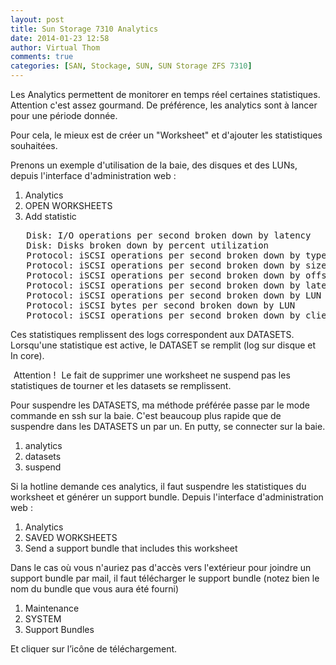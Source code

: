 ```yaml
---
layout: post
title: Sun Storage 7310 Analytics
date: 2014-01-23 12:58
author: Virtual Thom
comments: true
categories: [SAN, Stockage, SUN, SUN Storage ZFS 7310]
---
```

Les Analytics permettent de monitorer en temps réel certaines statistiques.
Attention c'est assez gourmand. De préférence, les analytics sont à lancer pour une période donnée.

Pour cela, le mieux est de créer un "Worksheet" et d'ajouter les statistiques souhaitées.

<!--more-->

Prenons un exemple d'utilisation de la baie, des disques et des LUNs, depuis l'interface d'administration web :
<ol class="breadcrumb">
	<li>Analytics</li>
	<li>OPEN WORKSHEETS</li>
	<li class="active">Add statistic</li>
</ol>
<pre>   Disk: I/O operations per second broken down by latency
   Disk: Disks broken down by percent utilization
   Protocol: iSCSI operations per second broken down by type of operation
   Protocol: iSCSI operations per second broken down by size
   Protocol: iSCSI operations per second broken down by offset
   Protocol: iSCSI operations per second broken down by latency
   Protocol: iSCSI operations per second broken down by LUN
   Protocol: iSCSI bytes per second broken down by LUN
   Protocol: iSCSI operations per second broken down by client
</pre>
Ces statistiques remplissent des logs correspondent aux DATASETS. Lorsqu'une statistique est active, le DATASET se remplit (log sur disque et In core).

<span class="alert alert-warning" style="padding: 5px;">Attention !</span> Le fait de supprimer une worksheet ne suspend pas les statistiques de tourner et les datasets se remplissent.

Pour suspendre les DATASETS, ma méthode préférée passe par le mode commande en ssh sur la baie. C'est beaucoup plus rapide que de suspendre dans les DATASETS un par un.
En putty, se connecter sur la baie.
<ol class="breadcrumb">
	<li>analytics</li>
	<li>datasets</li>
	<li class="active">suspend</li>
</ol>
Si la hotline demande ces analytics, il faut suspendre les statistiques du worksheet et générer un support bundle. Depuis l'interface d'administration web :
<ol class="breadcrumb">
	<li>Analytics</li>
	<li>SAVED WORKSHEETS</li>
	<li class="active">Send a support bundle that includes this worksheet</li>
</ol>
Dans le cas où vous n'auriez pas d'accès vers l'extérieur pour joindre un support bundle par mail, il faut télécharger le support bundle (notez bien le nom du bundle que vous aura été fourni)
<ol class="breadcrumb">
	<li>Maintenance</li>
	<li>SYSTEM</li>
	<li class="active">Support Bundles</li>
</ol>
Et cliquer sur l’icône de téléchargement.
